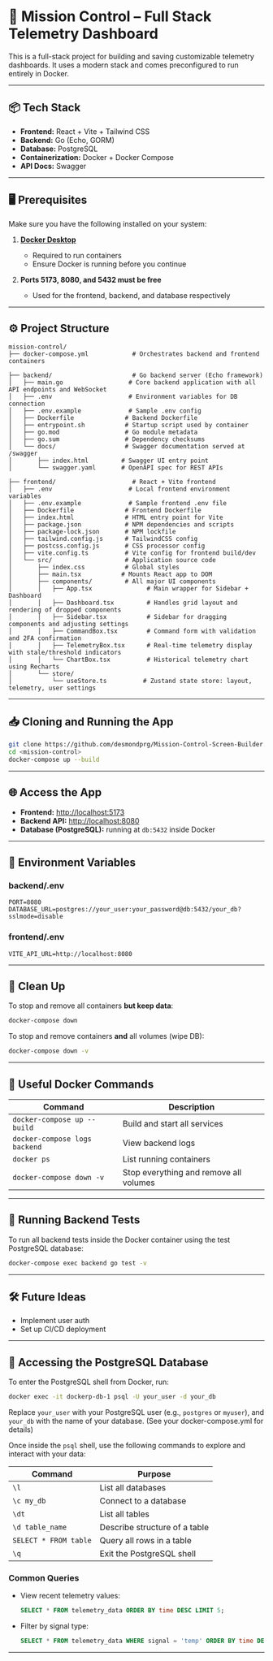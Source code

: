 # 🚀 Mission Control – Full Stack Telemetry Dashboard

This is a full-stack project for building and saving customizable telemetry dashboards. It uses a modern stack and comes preconfigured to run entirely in Docker.

---

## 📦 Tech Stack

- **Frontend:** React + Vite + Tailwind CSS
- **Backend:** Go (Echo, GORM)
- **Database:** PostgreSQL
- **Containerization:** Docker + Docker Compose
- **API Docs:** Swagger

---

## 🖥️ Prerequisites

Make sure you have the following installed on your system:

1. **[Docker Desktop](https://www.docker.com/products/docker-desktop)**
    - Required to run containers
    - Ensure Docker is running before you continue

2. **Ports 5173, 8080, and 5432 must be free**
    - Used for the frontend, backend, and database respectively

---

## ⚙️ Project Structure

```
mission-control/
├── docker-compose.yml            # Orchestrates backend and frontend containers

├── backend/                      # Go backend server (Echo framework)
│   ├── main.go                  # Core backend application with all API endpoints and WebSocket
│   ├── .env                     # Environment variables for DB connection
│   ├── .env.example             # Sample .env config
│   ├── Dockerfile              # Backend Dockerfile
│   ├── entrypoint.sh           # Startup script used by container
│   ├── go.mod                  # Go module metadata
│   ├── go.sum                  # Dependency checksums
│   └── docs/                   # Swagger documentation served at /swagger
│       ├── index.html         # Swagger UI entry point
│       └── swagger.yaml       # OpenAPI spec for REST APIs

├── frontend/                     # React + Vite frontend
│   ├── .env                     # Local frontend environment variables
│   ├── .env.example             # Sample frontend .env file
│   ├── Dockerfile              # Frontend Dockerfile
│   ├── index.html              # HTML entry point for Vite
│   ├── package.json            # NPM dependencies and scripts
│   ├── package-lock.json       # NPM lockfile
│   ├── tailwind.config.js      # TailwindCSS config
│   ├── postcss.config.js       # CSS processor config
│   ├── vite.config.ts          # Vite config for frontend build/dev
│   └── src/                    # Application source code
│       ├── index.css           # Global styles
│       ├── main.tsx           # Mounts React app to DOM
│       ├── components/         # All major UI components
│       │   ├── App.tsx               # Main wrapper for Sidebar + Dashboard
│       │   ├── Dashboard.tsx         # Handles grid layout and rendering of dropped components
│       │   ├── Sidebar.tsx           # Sidebar for dragging components and adjusting settings
│       │   ├── CommandBox.tsx        # Command form with validation and 2FA confirmation
│       │   ├── TelemetryBox.tsx      # Real-time telemetry display with stale/threshold indicators
│       │   └── ChartBox.tsx          # Historical telemetry chart using Recharts
│       └── store/
│           └── useStore.ts          # Zustand state store: layout, telemetry, user settings

```

---

## 📥 Cloning and Running the App

```bash
git clone https://github.com/desmondprg/Mission-Control-Screen-Builder.git
cd <mission-control>
docker-compose up --build
```

---

## 🌐 Access the App

- **Frontend:** [http://localhost:5173](http://localhost:5173)
- **Backend API:** [http://localhost:8080](http://localhost:8080)
- **Database (PostgreSQL):** running at `db:5432` inside Docker

---

## 🔐 Environment Variables

### backend/.env
```
PORT=8080
DATABASE_URL=postgres://your_user:your_password@db:5432/your_db?sslmode=disable
```

### frontend/.env
```
VITE_API_URL=http://localhost:8080
```

---

## 🧹 Clean Up

To stop and remove all containers **but keep data**:
```bash
docker-compose down
```

To stop and remove containers **and** all volumes (wipe DB):
```bash
docker-compose down -v
```

---

## 🧪 Useful Docker Commands

| Command                                | Description                              |
|----------------------------------------|------------------------------------------|
| `docker-compose up --build`            | Build and start all services             |
| `docker-compose logs backend`          | View backend logs                        |
| `docker ps`                            | List running containers                  |
| `docker-compose down -v`               | Stop everything and remove all volumes   |

---

## 🧪 Running Backend Tests

To run all backend tests inside the Docker container using the test PostgreSQL database:

```bash
docker-compose exec backend go test -v
```


---

## 🛠 Future Ideas

- Implement user auth
- Set up CI/CD deployment

---

## 📂 Accessing the PostgreSQL Database

To enter the PostgreSQL shell from Docker, run:

```bash
docker exec -it dockerp-db-1 psql -U your_user -d your_db
```

Replace `your_user` with your PostgreSQL user (e.g., `postgres` or `myuser`), and `your_db` with the name of your database. (See your docker-compose.yml for details)

Once inside the `psql` shell, use the following commands to explore and interact with your data:

| Command                | Purpose                           |
|------------------------|-----------------------------------|
| `\l`                   | List all databases                |
| `\c my_db`             | Connect to a database             |
| `\dt`                  | List all tables                   |
| `\d table_name`        | Describe structure of a table     |
| `SELECT * FROM table`  | Query all rows in a table         |
| `\q`                   | Exit the PostgreSQL shell         |

### Common Queries

- View recent telemetry values:
  ```sql
  SELECT * FROM telemetry_data ORDER BY time DESC LIMIT 5;
  ```

- Filter by signal type:
  ```sql
  SELECT * FROM telemetry_data WHERE signal = 'temp' ORDER BY time DESC LIMIT 5;
  ```

---
